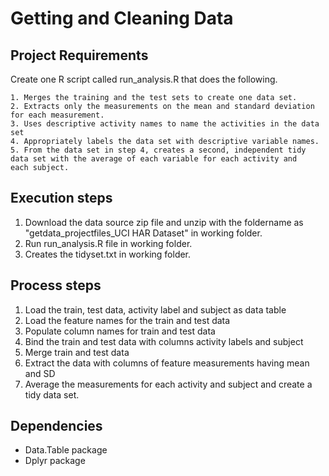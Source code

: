 # Getting and Cleaning Data

## Project Requirements

 Create one R script called run_analysis.R that does the following.

    1. Merges the training and the test sets to create one data set.
    2. Extracts only the measurements on the mean and standard deviation for each measurement.
    3. Uses descriptive activity names to name the activities in the data set
    4. Appropriately labels the data set with descriptive variable names.
    5. From the data set in step 4, creates a second, independent tidy data set with the average of each variable for each activity and      each subject.

## Execution steps

   1. Download the data source zip file and unzip with the foldername as "getdata_projectfiles_UCI HAR Dataset" in working folder.
   2. Run run_analysis.R file in working folder.
   3. Creates the tidyset.txt in working folder.

## Process steps

   1. Load the train, test data, activity label and subject as data table
   2. Load the feature names for the train and test data
   3. Populate column names for train and test data
   4. Bind the train and test data with columns activity labels and subject
   5. Merge train and test data
   6. Extract the data with columns of feature measurements having mean and SD
   7. Average the measurements for each activity and subject and create a tidy data set.

## Dependencies

* Data.Table package
* Dplyr package





